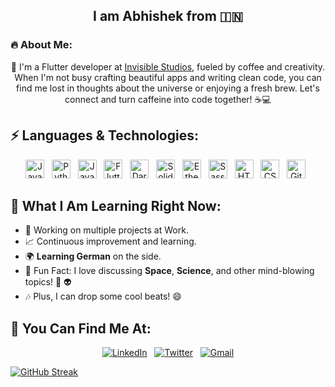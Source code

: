## <p align="center">I am Abhishek from 🇮🇳</p>
  
### 🔥 About Me:
<p align="center">
  🚀 I'm a Flutter developer at <a href="https://invisible.af/" target="_blank">Invisible Studios</a>, fueled by coffee and creativity. When I'm not busy crafting beautiful apps and writing clean code, you can find me lost in thoughts about the universe or enjoying a fresh brew. Let's connect and turn caffeine into code together! ☕💻
</p>

## ⚡ Languages & Technologies:
<p align="center">
  <img src="https://cdn.iconscout.com/icon/free/png-512/java-43-569305.png" height="30" width="30" alt="Java">&nbsp;&nbsp;
  <img src="https://cdn3.iconfinder.com/data/icons/logos-and-brands-adobe/512/267_Python-512.png" height="30" width="30" alt="Python">&nbsp;&nbsp;
  <img src="https://upload.wikimedia.org/wikipedia/commons/thumb/9/99/Unofficial_JavaScript_logo_2.svg/1024px-Unofficial_JavaScript_logo_2.svg.png" height="30" width="30" alt="JavaScript">&nbsp;&nbsp;
  <img src="https://cdn.icon-icons.com/icons2/2107/PNG/512/file_type_flutter_icon_130599.png" height="30" width="30" alt="Flutter">&nbsp;&nbsp;
  <img src="https://uxwing.com/wp-content/themes/uxwing/download/brands-and-social-media/dart-programming-language-icon.png" height="30" width="30" alt="Dart">&nbsp;&nbsp;
  <img src="https://www.svgrepo.com/show/374088/solidity.svg" height="30" width="30" alt="Solidity">&nbsp;&nbsp;
  <img src="https://e7.pngegg.com/pngimages/471/910/png-clipart-ethereum-classic-computer-icons-cryptocurrency-symbol-symbol-miscellaneous-blue.png" height="30" width="30" alt="Ethereum">&nbsp;&nbsp;
  <img src="https://e7.pngegg.com/pngimages/72/936/png-clipart-sass-cascading-style-sheets-preprocessor-less-postcss-meng-miscellaneous-text-thumbnail.png" height="30" width="30" alt="Sass">&nbsp;&nbsp;
  <img src="https://encrypted-tbn0.gstatic.com/images?q=tbn:ANd9GcQWUxm-2Z1WOV-BAwf3gSUCEZV6x1HQSIUl2w&usqp=CAU" height="30" width="30" alt="HTML">&nbsp;&nbsp;
  <img src="https://encrypted-tbn0.gstatic.com/images?q=tbn:ANd9GcTlwhdlrgiz7NiLtmqZtEUpanLIG3fI2UoYFAAyl1ADH7OMRu5BFQSXTcKcgeSwGhRaoIc&usqp=CAU" height="30" width="30" alt="CSS">&nbsp;&nbsp;
  <img src="https://upload.wikimedia.org/wikipedia/commons/thumb/3/3f/Git_icon.svg/1024px-Git_icon.svg.png" height="30" width="30" alt="Git">&nbsp;&nbsp;
</p>

## 👀 What I Am Learning Right Now:
- 🌟 Working on multiple projects at Work.
- 📈 Continuous improvement and learning.
- 🌍 **Learning German** on the side.
- 🔭 Fun Fact: I love discussing **Space**, **Science**, and other mind-blowing topics! 🌌 👽
- 🎶 Plus, I can drop some cool beats! 😄

## 💬 You Can Find Me At:
<p align="center">
  <a href="https://www.linkedin.com/in/abhishek-verma-23993a1b7/"><img src="https://img.shields.io/badge/Abhishek Verma-%230077B5.svg?&style=for-the-badge&logo=linkedin&logoColor=white" alt="LinkedIn"></a>&nbsp;&nbsp;
  <a href="https://www.twitter.com/0xAbhishekk"><img src="https://img.shields.io/badge/Abhishek Verma-%230077B5.svg?&style=for-the-badge&logo=Twitter&logoColor=white" alt="Twitter"></a>&nbsp;&nbsp;
  <a href="mailto:abhishekverma7t@gmail.com"><img src="https://img.shields.io/badge/abhishekverma7t@gmail.com-%23D14836.svg?&style=for-the-badge&logo=gmail&logoColor=white" alt="Gmail"></a>
</p>

  [![GitHub Streak](https://streak-stats.demolab.com/?user=itsAbhishekV&theme=highcontrast)](https://git.io/streak-stats)

